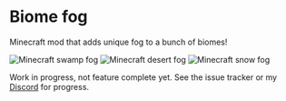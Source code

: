 # Biome fog

Minecraft mod that adds unique fog to a bunch of biomes!

![Minecraft swamp fog](https://media.discordapp.net/attachments/1026061408271613972/1073765193089302638/minecraft_swamp_fog.png)
![Minecraft desert fog](https://media.discordapp.net/attachments/1026061408271613972/1073765193378693140/minecraft_desert_fog.png)
![Minecraft snow fog](https://media.discordapp.net/attachments/1026061408271613972/1073765193693274283/minecraft_snow_fog.png)

Work in progress, not feature complete yet. See the issue tracker or my [Discord](https://discord.gg/KbWxgGg) for progress.

